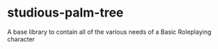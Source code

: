 # studious-palm-tree
A base library to contain all of the various needs of a Basic Roleplaying character
